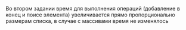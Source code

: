 Во втором задании время для выполнения операций (добавление в конец и поисе элемента) увеличивается прямо пропорционально размерам списка, в случае с массивами время не изменялось
